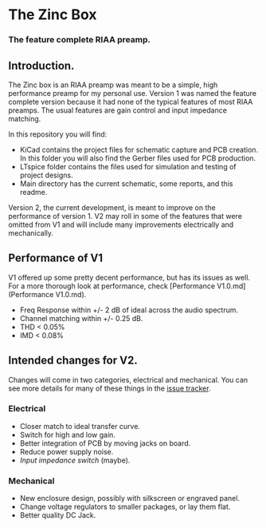 # The Zinc Box

### The feature complete RIAA preamp.

## Introduction.

The Zinc box is an RIAA preamp was meant to be a simple, high performance preamp for my personal use.
Version 1 was named the feature complete version because it had none of the typical features of most RIAA preamps. The usual features are gain control and input impedance matching. 

In this repository you will find:
- KiCad contains the project files for schematic capture and PCB creation. In this folder you will also find the Gerber files used for PCB production.
- LTspice folder contains the files used for simulation and testing of project designs.
- Main directory has the current schematic, some reports, and this readme.

Version 2, the current development, is meant to improve on the performance of version 1. V2 may roll in some of the features that were omitted from V1 and will include many improvements electrically and mechanically.

## Performance of V1
V1 offered up some pretty decent performance, but has its issues as well. For a more thorough look at performance, check [Performance V1.0.md](Performance V1.0.md).

- Freq Response within +/- 2 dB of ideal across the audio spectrum.
- Channel matching within +/- 0.25 dB.
- THD < 0.05% 
- IMD < 0.08%

## Intended changes for V2.
Changes will come in two categories, electrical and mechanical. You can see more details for many of these things in the [issue tracker](https://github.com/ABillBlakely/riaa-preamp/issues).

### Electrical
- Closer match to ideal transfer curve.
- Switch for high and low gain.
- Better integration of PCB by moving jacks on board. 
- Reduce power supply noise.
- *Input impedance switch* (maybe).

### Mechanical
- New enclosure design, possibly with silkscreen or engraved panel.
- Change voltage regulators to smaller packages, or lay them flat.
- Better quality DC Jack.

